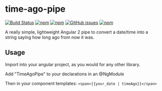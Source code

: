 # time-ago-pipe
[![Build Status](https://travis-ci.org/AndrewPoyntz/time-ago-pipe.svg?branch=master)](https://travis-ci.org/AndrewPoyntz/time-ago-pipe) [![npm](https://img.shields.io/npm/v/time-ago-pipe.svg?maxAge=2592000)]() [![npm](https://img.shields.io/npm/dt/time-ago-pipe.svg?maxAge=2592000)]() [![GitHub issues](https://img.shields.io/github/issues/AndrewPoyntz/time-ago-pipe.svg?maxAge=2592000?style=plastic)]() [![npm](https://img.shields.io/npm/l/time-ago-pipe.svg?maxAge=2592000)]()


A really simple, lightweight Angular 2 pipe to convert a date/time into a string saying how long ago from now it was.

## Usage

Import into your angular project, as you would for any other library.

Add "TimeAgoPipe" to your declarations in an @NgModule

Then in your component templates:
```<span>{{your_date | timeAgo}}</span>```